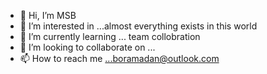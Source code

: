 - 👋 Hi, I’m MSB
- 👀 I’m interested in ...almost everything exists in this world
- 🌱 I’m currently learning ... team collobration 
- 💞️ I’m looking to collaborate on ...
- 📫 How to reach me ...boramadan@outlook.com

<!---
boramadan/boramadan is a ✨ special ✨ repository because its `README.md` (this file) appears on your GitHub profile.
You can click the Preview link to take a look at your changes.
--->
